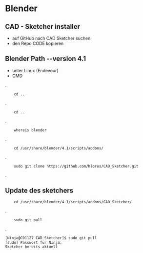 # Blender


## CAD - Sketcher  installer

-   auf GitHub  nach CAD Sketcher suchen
-   den Repo CODE kopieren

## Blender Path --version 4.1

-   unter Linux (Endevour)
-   CMD


.

        cd ..
.

        cd ..
.

        whereis blender
.

        cd /usr/share/blender/4.1/scripts/addons/
.
        
        sudo git clone https://github.com/hlorus/CAD_Sketcher.git

.

## Update des sketchers

        cd /usr/share/blender/4.1/scripts/addons/CAD_Sketcher/
.

        sudo git pull

.

````ps
[Ninja@C01127 CAD_Sketcher]$ sudo git pull
[sudo] Passwort für Ninja:
Sketcher bereits aktuell
````
